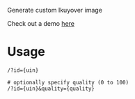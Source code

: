 Generate custom Ikuyover image

Check out a demo [here](https://gray-production.up.railway.app/?id=3352230361)

Usage
=====

```shell
/?id={uin}

# optionally specify quality (0 to 100)
/?id={uin}&quality={quality}
```
